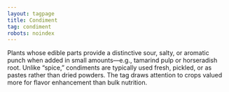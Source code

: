 ```yaml
---
layout: tagpage
title: Condiment
tag: condiment
robots: noindex
---
```


Plants whose edible parts provide a distinctive sour, salty, or aromatic punch when added in small amounts—e.g., tamarind pulp or horseradish root. Unlike “spice,” condiments are typically used fresh, pickled, or as pastes rather than dried powders. The tag draws attention to crops valued more for flavor enhancement than bulk nutrition.

